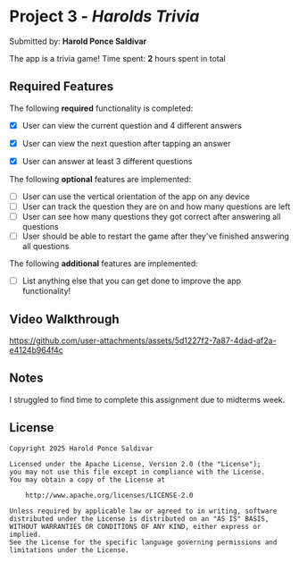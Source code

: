 # Project 3 - *Harolds Trivia*

Submitted by: **Harold Ponce Saldivar**

The app is a trivia game!
Time spent: **2** hours spent in total

## Required Features

The following **required** functionality is completed:

- [X] User can view the current question and 4 different answers
- [X] User can view the next question after tapping an answer
- [X] User can answer at least 3 different questions


The following **optional** features are implemented:

- [ ] User can use the vertical orientation of the app on any device
- [ ] User can track the question they are on and how many questions are left
- [ ] User can see how many questions they got correct after answering all questions
- [ ] User should be able to restart the game after they've finished answering all questions

The following **additional** features are implemented:

- [ ] List anything else that you can get done to improve the app functionality!

## Video Walkthrough

[https://github.com/user-attachments/assets/5d1227f2-7a87-4dad-af2a-e4124b964f4c
](https://github.com/user-attachments/assets/6c698757-fecf-444d-a4a3-7c3a496efa1e)

## Notes

I struggled to find time to complete this assignment due to midterms week.

## License

    Copyright 2025 Harold Ponce Saldivar

    Licensed under the Apache License, Version 2.0 (the "License");
    you may not use this file except in compliance with the License.
    You may obtain a copy of the License at

        http://www.apache.org/licenses/LICENSE-2.0

    Unless required by applicable law or agreed to in writing, software
    distributed under the License is distributed on an "AS IS" BASIS,
    WITHOUT WARRANTIES OR CONDITIONS OF ANY KIND, either express or implied.
    See the License for the specific language governing permissions and
    limitations under the License.
